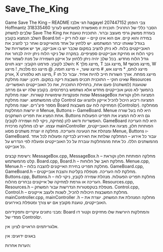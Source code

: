 # Save_The_King
Game
Save The King – README
חגי אלבז hagayel 207447152
צבי הופמן Hoffmantz 318335460
הסבר כללי של התרגיל:
תוכנית זו מאפשרת למשתמש לערוך שלבים למשחק Save The King בעזרת ממשק גרפי מעוצב וברור.
התוכנית טוענת את השלב הנמצא בקובץ Board.txt  במידה והוא קיים. אם הוא אינו קיים – יוצג לוח ריק – בגודל שאותו יבחר המשתמש.
יש ללחוץ על אחד מהאייקונים ואחר כך להציב את האובייקטים בלוח. לא ניתן להציב במקום שכבר יש בו אובייקט, אך יש אפשרויות של ניקוי הלוח או מחיקת אובייקטים ספציפיים.
במקרה של ניקוי הלוח ניתן יהיה לבחור את גודל הלוח מחדש. בכל שלב יהיה ניתן ללחוץ על אייקון השמירה על מנת לשמור את השלב לקובץ.
פורמט הקובץ:
ייצוג תווים:
K מייצג מלך, T מייצג גנב, M מייצג מכשף, W מייצג לוחם, * מייצג אש, # מייצג שער, = מייצג חומה, @ מייצג כס מלכות, ! מייצג אורק, X מייצג תא טלפורט, F מייצג מפתח.
אורך השורות חייב להיות אחיד. עבור כל תו שאינו חוקי – התוכנית תכניס משבצת ריקה במקום.
תיכון:
ישנה מחלקת Resources שטוענת (למשתנה) פעם אחת, בתחילת התוכנית, את כל האובייקטים האפשריים. בהמשך לא נטען אובייקטים מחדש אלא נשתמש ברפרנסים. בקובץ שלה יש גם מרחב שמות ופונקציות שימושיות קשורות.
ישנה מחלקת MessageBox המציגה חלון וקוראת קלט מהמשתמש.
ישנה מחלקת Control המציגה ריבוע היכול להכיל אייקון ולהציגו עם מספר פיצ'רים.
ישנה מחלקת Board המחזיקה לוח עם משבצות (Controlים).
ממחלקה זו יורשות המחלקות Menue, Buttons ו- GameBoard.
Menue  היא לוח בעל שורה אחת המציג את תפריט השחקנים.
Buttons גם היא לוח המציג את תפריט הפעולות האפשריות ודואג להן (מחיקה, ניקוי לוח ושמירה לקובץ).
GameBoard היא לוח העריכה עצמו.
יש לנו מחלקה מרכזית mainController  הפותחת חלון, מציגה את האובייקטים, ומנהלת את הטעינה והעריכה.
מחלקה זו יוצרת משתנים מסוג Menue, Buttons ו- GameBoard.
עבור כל אירוע – המחלקה שולחת את האירוע לבדיקה ופעולות לכל אחד מהמשתנים הללו.
כל אחת מהמחלקות עוברת על כל האובייקטים ופועלת לפי הנדרש על כל אובייקט.

רשימת קבצים:
MessageBox.cpp, MessageBox.h – מחלקה הפותחת חלון וקוראת קלט מהמשתמש.
Board.cpp, Board.h – מחלקת האב של הלוחות.
Menue.cpp, Menue.h – מחלקת תפריט בחירת האייקונים להצבה בלוח.
GameBoard.cpp, GameBoard.h – מחלקת לוח העריכה. מטפלת בקליטת והצבת אובייקטים.
Buttons.cpp, Buttons.h – מחלקת תפריט הפעולות. מנהלת שמירה לקובץ, ניקוי לוח העריכה או גורמת למחיקה של אייקונים נבחרים מהלוח.
Resources.cpp, Resources.h – מטפלת בטקסטורות הנדרשות עבור המשחק.
Control.cpp, Control.h – מחלקת המשבצות היכולות להכיל, לשנות ולעצב אייקונים.
mainController.cpp, mainController .h – מחלקה המנהלת את המשחק. יוצרת את האובייקטים, טוענת מקובץ אם יש צורך ומטפלת באירועים.

מבני נתונים עיקריים ותפקידיהם:
Board והמחלקות היורשות שלו מחזיקים וקטור דו ממדי של Controlים.

אלגוריתמים הראויים לציון:
אין.

באגים ידועים:
אין

הערות אחרות:




